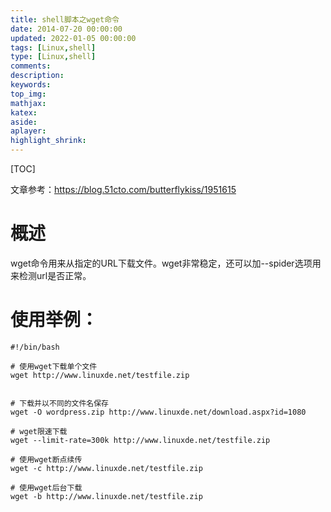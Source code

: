 ```yaml
---
title: shell脚本之wget命令
date: 2014-07-20 00:00:00
updated: 2022-01-05 00:00:00
tags: [Linux,shell]
type: [Linux,shell]
comments: 
description:
keywords:
top_img:
mathjax:
katex:
aside:
aplayer:
highlight_shrink:
---
```


[TOC]

文章参考：https://blog.51cto.com/butterflykiss/1951615

# 概述

wget命令用来从指定的URL下载文件。wget非常稳定，还可以加--spider选项用来检测url是否正常。



# 使用举例：

```shell
#!/bin/bash

# 使用wget下载单个文件
wget http://www.linuxde.net/testfile.zip


# 下载并以不同的文件名保存
wget -O wordpress.zip http://www.linuxde.net/download.aspx?id=1080

# wget限速下载
wget --limit-rate=300k http://www.linuxde.net/testfile.zip

# 使用wget断点续传
wget -c http://www.linuxde.net/testfile.zip

# 使用wget后台下载
wget -b http://www.linuxde.net/testfile.zip


```

